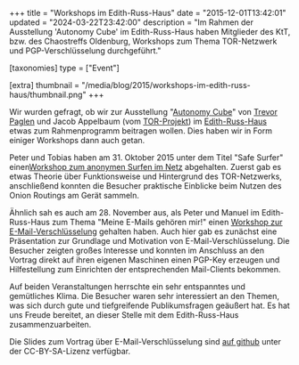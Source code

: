 +++
title = "Workshops im Edith-Russ-Haus"
date = "2015-12-01T13:42:01"
updated = "2024-03-22T23:42:00"
description = "Im Rahmen der Ausstellung 'Autonomy Cube' im Edith-Russ-Haus haben Mitglieder des KtT, bzw. des Chaostreffs Oldenburg, Workshops zum Thema TOR-Netzwerk und PGP-Verschlüsselung durchgeführt."

[taxonomies]
type = ["Event"]

[extra]
thumbnail = "/media/blog/2015/workshops-im-edith-russ-haus/thumbnail.png"
+++

Wir wurden gefragt, ob wir zur
Ausstellung "[Autonomy Cube](https://web.archive.org/web/20151128191752/http://www.edith-russ-haus.de/ausstellungen/ausstellungen/aktuell.html)"
von [Trevor Paglen](http://www.paglen.com/) und Jacob Appelbaum (vom [TOR-Projekt](https://www.torproject.org/))
im [Edith-Russ-Haus](http://www.edith-russ-haus.de/) etwas zum Rahmenprogramm beitragen wollen. Dies haben wir in Form
einiger Workshops dann auch getan.

Peter und Tobias haben am 31. Oktober 2015 unter dem Titel "Safe Surfer"
einen[Workshop zum anonymen Surfen im Netz](http://www.edith-russ-haus.de/no_cache/veranstaltungen/veranstaltungen/archiv.html?tx_kdvzerhapplications_pi7%5Bevent%5D=1550&tx_kdvzerhapplications_pi7%5Baction%5D=eventshow&tx_kdvzerhapplications_pi7%5Bcontroller%5D=Event)
abgehalten. Zuerst gab es etwas Theorie über Funktionsweise und Hintergrund des TOR-Netzwerks, anschließend konnten die
Besucher praktische Einblicke beim Nutzen des Onion Routings am Gerät sammeln.

Ähnlich sah es auch am 28. November aus, als Peter und Manuel im Edith-Russ-Haus zum Thema "Meine E-Mails gehören mir!"
einen [Workshop zur E-Mail-Verschlüsselung](http://www.edith-russ-haus.de/no_cache/veranstaltungen/veranstaltungen/archiv.html?tx_kdvzerhapplications_pi7%5Bevent%5D=1555&tx_kdvzerhapplications_pi7%5Baction%5D=eventshow&tx_kdvzerhapplications_pi7%5Bcontroller%5D=Event)
gehalten haben. Auch hier gab es zunächst eine Präsentation zur Grundlage und Motivation von E-Mail-Verschlüsselung. Die
Besucher zeigten großes Interesse und konnten im Anschluss an den Vortrag direkt auf ihren eigenen Maschinen einen
PGP-Key erzeugen und Hilfestellung zum Einrichten der entsprechenden Mail-Clients bekommen.

Auf beiden Veranstaltungen herrschte ein sehr entspanntes und gemütliches Klima. Die Besucher waren sehr interessiert an
den Themen, was sich durch gute und tiefgreifende Publikumsfragen geäußert hat. Es hat uns Freude bereitet, an dieser
Stelle mit dem Edith-Russ-Haus zusammenzuarbeiten.

Die Slides zum Vortrag über E-Mail-Verschlüsselung sind [auf github](https://github.com/ktt-ol/sichere-e-mails-mit-pgp)
unter der CC-BY-SA-Lizenz verfügbar.



